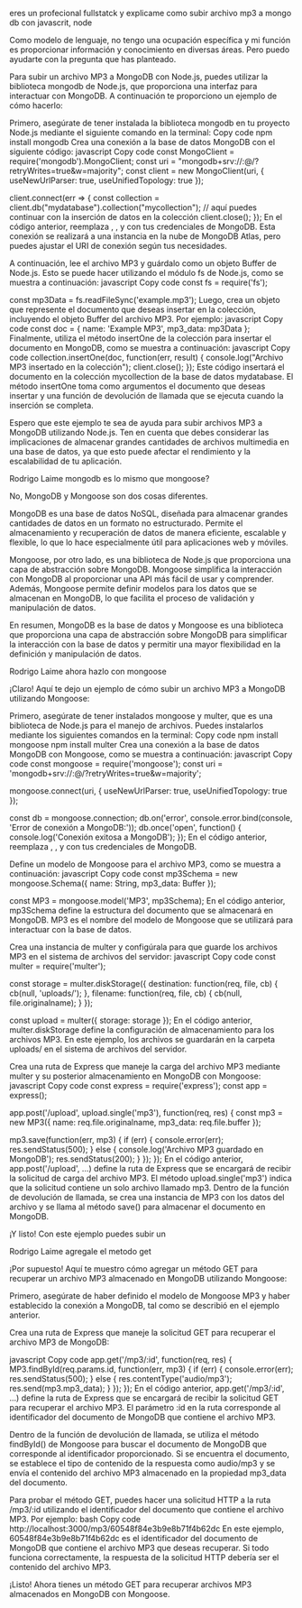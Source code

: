 eres un profecional fullstatck y explicame como subir archivo mp3 a mongo db con javascrit, node

Como modelo de lenguaje, no tengo una ocupación específica y mi función es proporcionar información y conocimiento en diversas áreas. Pero puedo ayudarte con la pregunta que has planteado.

Para subir un archivo MP3 a MongoDB con Node.js, puedes utilizar la biblioteca mongodb de Node.js, que proporciona una interfaz para interactuar con MongoDB. A continuación te proporciono un ejemplo de cómo hacerlo:

Primero, asegúrate de tener instalada la biblioteca mongodb en tu proyecto Node.js mediante el siguiente comando en la terminal:
Copy code
npm install mongodb
Crea una conexión a la base de datos MongoDB con el siguiente código:
javascript
Copy code
const MongoClient = require('mongodb').MongoClient;
const uri = "mongodb+srv://<username>:<password>@<cluster-url>/<dbname>?retryWrites=true&w=majority";
const client = new MongoClient(uri, { useNewUrlParser: true, useUnifiedTopology: true });

client.connect(err => {
  const collection = client.db("mydatabase").collection("mycollection");
  // aquí puedes continuar con la inserción de datos en la colección
  client.close();
});
En el código anterior, reemplaza <username>, <password>, <cluster-url> y <dbname> con tus credenciales de MongoDB. Esta conexión se realizará a una instancia en la nube de MongoDB Atlas, pero puedes ajustar el URI de conexión según tus necesidades.

A continuación, lee el archivo MP3 y guárdalo como un objeto Buffer de Node.js. Esto se puede hacer utilizando el módulo fs de Node.js, como se muestra a continuación:
javascript
Copy code
const fs = require('fs');

const mp3Data = fs.readFileSync('example.mp3');
Luego, crea un objeto que represente el documento que deseas insertar en la colección, incluyendo el objeto Buffer del archivo MP3. Por ejemplo:
javascript
Copy code
const doc = {
  name: 'Example MP3',
  mp3_data: mp3Data
};
Finalmente, utiliza el método insertOne de la colección para insertar el documento en MongoDB, como se muestra a continuación:
javascript
Copy code
collection.insertOne(doc, function(err, result) {
  console.log("Archivo MP3 insertado en la colección");
  client.close();
});
Este código insertará el documento en la colección mycollection de la base de datos mydatabase. El método insertOne toma como argumentos el documento que deseas insertar y una función de devolución de llamada que se ejecuta cuando la inserción se completa.

Espero que este ejemplo te sea de ayuda para subir archivos MP3 a MongoDB utilizando Node.js. Ten en cuenta que debes considerar las implicaciones de almacenar grandes cantidades de archivos multimedia en una base de datos, ya que esto puede afectar el rendimiento y la escalabilidad de tu aplicación.




Rodrigo Laime
mongodb es lo mismo que mongoose?

No, MongoDB y Mongoose son dos cosas diferentes.

MongoDB es una base de datos NoSQL, diseñada para almacenar grandes cantidades de datos en un formato no estructurado. Permite el almacenamiento y recuperación de datos de manera eficiente, escalable y flexible, lo que lo hace especialmente útil para aplicaciones web y móviles.

Mongoose, por otro lado, es una biblioteca de Node.js que proporciona una capa de abstracción sobre MongoDB. Mongoose simplifica la interacción con MongoDB al proporcionar una API más fácil de usar y comprender. Además, Mongoose permite definir modelos para los datos que se almacenan en MongoDB, lo que facilita el proceso de validación y manipulación de datos.

En resumen, MongoDB es la base de datos y Mongoose es una biblioteca que proporciona una capa de abstracción sobre MongoDB para simplificar la interacción con la base de datos y permitir una mayor flexibilidad en la definición y manipulación de datos.




Rodrigo Laime
ahora hazlo con mongoose

¡Claro! Aquí te dejo un ejemplo de cómo subir un archivo MP3 a MongoDB utilizando Mongoose:

Primero, asegúrate de tener instalados mongoose y multer, que es una biblioteca de Node.js para el manejo de archivos. Puedes instalarlos mediante los siguientes comandos en la terminal:
Copy code
npm install mongoose
npm install multer
Crea una conexión a la base de datos MongoDB con Mongoose, como se muestra a continuación:
javascript
Copy code
const mongoose = require('mongoose');
const uri = 'mongodb+srv://<username>:<password>@<cluster-url>/<dbname>?retryWrites=true&w=majority';

mongoose.connect(uri, { useNewUrlParser: true, useUnifiedTopology: true });

const db = mongoose.connection;
db.on('error', console.error.bind(console, 'Error de conexión a MongoDB:'));
db.once('open', function() {
  console.log('Conexión exitosa a MongoDB');
});
En el código anterior, reemplaza <username>, <password>, <cluster-url> y <dbname> con tus credenciales de MongoDB.

Define un modelo de Mongoose para el archivo MP3, como se muestra a continuación:
javascript
Copy code
const mp3Schema = new mongoose.Schema({
  name: String,
  mp3_data: Buffer
});

const MP3 = mongoose.model('MP3', mp3Schema);
En el código anterior, mp3Schema define la estructura del documento que se almacenará en MongoDB. MP3 es el nombre del modelo de Mongoose que se utilizará para interactuar con la base de datos.

Crea una instancia de multer y configúrala para que guarde los archivos MP3 en el sistema de archivos del servidor:
javascript
Copy code
const multer = require('multer');

const storage = multer.diskStorage({
  destination: function(req, file, cb) {
    cb(null, 'uploads/');
  },
  filename: function(req, file, cb) {
    cb(null, file.originalname);
  }
});

const upload = multer({ storage: storage });
En el código anterior, multer.diskStorage define la configuración de almacenamiento para los archivos MP3. En este ejemplo, los archivos se guardarán en la carpeta uploads/ en el sistema de archivos del servidor.

Crea una ruta de Express que maneje la carga del archivo MP3 mediante multer y su posterior almacenamiento en MongoDB con Mongoose:
javascript
Copy code
const express = require('express');
const app = express();

app.post('/upload', upload.single('mp3'), function(req, res) {
  const mp3 = new MP3({
    name: req.file.originalname,
    mp3_data: req.file.buffer
  });

  mp3.save(function(err, mp3) {
    if (err) {
      console.error(err);
      res.sendStatus(500);
    } else {
      console.log('Archivo MP3 guardado en MongoDB');
      res.sendStatus(200);
    }
  });
});
En el código anterior, app.post('/upload', ...) define la ruta de Express que se encargará de recibir la solicitud de carga del archivo MP3. El método upload.single('mp3') indica que la solicitud contiene un solo archivo llamado mp3. Dentro de la función de devolución de llamada, se crea una instancia de MP3 con los datos del archivo y se llama al método save() para almacenar el documento en MongoDB.

¡Y listo! Con este ejemplo puedes subir un




Rodrigo Laime
agregale el metodo get

¡Por supuesto! Aquí te muestro cómo agregar un método GET para recuperar un archivo MP3 almacenado en MongoDB utilizando Mongoose:

Primero, asegúrate de haber definido el modelo de Mongoose MP3 y haber establecido la conexión a MongoDB, tal como se describió en el ejemplo anterior.

Crea una ruta de Express que maneje la solicitud GET para recuperar el archivo MP3 de MongoDB:

javascript
Copy code
app.get('/mp3/:id', function(req, res) {
  MP3.findById(req.params.id, function(err, mp3) {
    if (err) {
      console.error(err);
      res.sendStatus(500);
    } else {
      res.contentType('audio/mp3');
      res.send(mp3.mp3_data);
    }
  });
});
En el código anterior, app.get('/mp3/:id', ...) define la ruta de Express que se encargará de recibir la solicitud GET para recuperar el archivo MP3. El parámetro :id en la ruta corresponde al identificador del documento de MongoDB que contiene el archivo MP3.

Dentro de la función de devolución de llamada, se utiliza el método findById() de Mongoose para buscar el documento de MongoDB que corresponde al identificador proporcionado. Si se encuentra el documento, se establece el tipo de contenido de la respuesta como audio/mp3 y se envía el contenido del archivo MP3 almacenado en la propiedad mp3_data del documento.

Para probar el método GET, puedes hacer una solicitud HTTP a la ruta /mp3/:id utilizando el identificador del documento que contiene el archivo MP3. Por ejemplo:
bash
Copy code
http://localhost:3000/mp3/60548f84e3b9e8b71f4b62dc
En este ejemplo, 60548f84e3b9e8b71f4b62dc es el identificador del documento de MongoDB que contiene el archivo MP3 que deseas recuperar. Si todo funciona correctamente, la respuesta de la solicitud HTTP debería ser el contenido del archivo MP3.

¡Listo! Ahora tienes un método GET para recuperar archivos MP3 almacenados en MongoDB con Mongoose.



